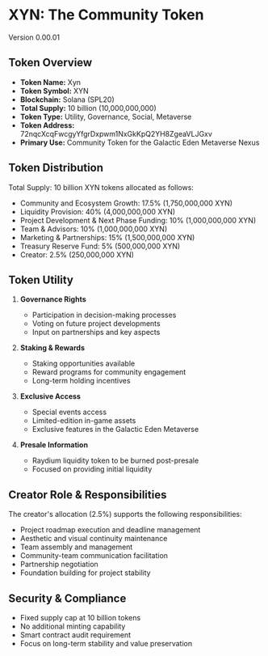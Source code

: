# XYN: The Community Token
Version 0.00.01

## Token Overview
- **Token Name:** Xyn
- **Token Symbol:** XYN
- **Blockchain:** Solana (SPL20)
- **Total Supply:** 10 billion (10,000,000,000)
- **Token Type:** Utility, Governance, Social, Metaverse
- **Token Address:** 72nqcXcqFwcgyYfgrDxpwm1NxGkKpQ2YH8ZgeaVLJGxv
- **Primary Use:** Community Token for the Galactic Eden Metaverse Nexus

## Token Distribution
Total Supply: 10 billion XYN tokens allocated as follows:

- Community and Ecosystem Growth: 17.5% (1,750,000,000 XYN)
- Liquidity Provision: 40% (4,000,000,000 XYN)
- Project Development & Next Phase Funding: 10% (1,000,000,000 XYN)
- Team & Advisors: 10% (1,000,000,000 XYN)
- Marketing & Partnerships: 15% (1,500,000,000 XYN)
- Treasury Reserve Fund: 5% (500,000,000 XYN)
- Creator: 2.5% (250,000,000 XYN)

## Token Utility
1. **Governance Rights**
   - Participation in decision-making processes
   - Voting on future project developments
   - Input on partnerships and key aspects

2. **Staking & Rewards**
   - Staking opportunities available
   - Reward programs for community engagement
   - Long-term holding incentives

3. **Exclusive Access**
   - Special events access
   - Limited-edition in-game assets
   - Exclusive features in the Galactic Eden Metaverse

4. **Presale Information**
   - Raydium liquidity token to be burned post-presale
   - Focused on providing initial liquidity

## Creator Role & Responsibilities
The creator's allocation (2.5%) supports the following responsibilities:
- Project roadmap execution and deadline management
- Aesthetic and visual continuity maintenance
- Team assembly and management
- Community-team communication facilitation
- Partnership negotiation
- Foundation building for project stability

## Security & Compliance
- Fixed supply cap at 10 billion tokens
- No additional minting capability
- Smart contract audit requirement
- Focus on long-term stability and value preservation